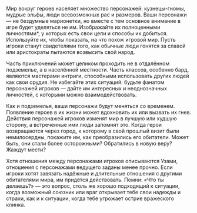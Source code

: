 Мир вокруг героев населяет множество персонажей: кузнецы-гномы, мудрые эльфы, люди всевозможных рас и размеров. Ваши персонажи — не бездумные марионетки, но вместе с тем основное внимание в игре будет уделяться не им. Изображайте их полноценными личностями*, у которых есть свои цели и способы их добиться. Используйте их, чтобы показать, на что похож игровой мир. Пусть игроки станут свидетелями того, как обычные люди гонятся за славой или аристократы пытаются возвысить свой народ.

Часть приключений может целиком проходить не в отдалённом подземелье, а в населённой местности. Часть классов, особенно бард, являются мастерами интриги, способными использовать других людей как свои орудия. Не избегайте этих ситуаций: будьте фанатом персонажей игроков — дайте им интересных и неоднозначных личностей, с которыми можно взаимодействовать.

Как и подземелья, ваши персонажи будут меняться со временем. Появление героев в их жизни может вдохновить их или вызвать их гнев. Действия персонажей игроков изменят мир в лучшую или худшую сторону, а встреченные ими люди запомнят это. Когда герои возвращаются через город, к которому в свой прошлый визит были немилосердны, покажите им, как преобразились его обитатели. Может быть, они стали более осторожными? Обратились в новую веру? Жаждут мести?

Хотя отношения между персонажами игроков описываются Узами, отношения с персонажами ведущего заданы менее прочно. Если игроки хотят завязать надёжные и длительные отношения с другими обитателями мира, им придётся действовать. Помни: «Что ты делаешь?» — это вопрос, столь же хорошо подходящий к ситуации, когда возможный союзник или враг открывает тебе свои надежды и страхи, как и к ситуации, когда тебе угрожает острие вражеского клинка.